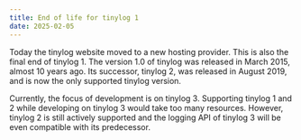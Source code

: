 ```yaml
---
title: End of life for tinylog 1
date: 2025-02-05
---
```


Today the tinylog website moved to a new hosting provider. This is also the final end of tinylog 1. The version 1.0 of tinylog was released in March 2015, almost 10 years ago. Its successor, tinylog 2, was released in August 2019, and is now the only supported tinylog version.

Currently, the focus of development is on tinylog 3. Supporting tinylog 1 and 2 while developing on tinylog 3 would take too many resources. However, tinylog 2 is still actively supported and the logging API of tinylog 3 will be even compatible with its predecessor.
